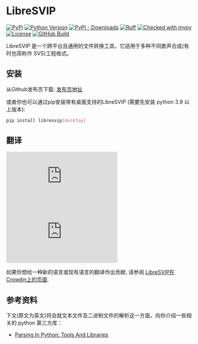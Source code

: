 # LibreSVIP
[![PyPi](https://img.shields.io/pypi/v/libresvip)](https://pypi.org/project/libresvip/)
[![Python Version](https://img.shields.io/pypi/pyversions/libresvip.svg)](https://pypi.org/project/libresvip/)
[![PyPI - Downloads](https://img.shields.io/pypi/dm/libresvip)](https://pypi.org/project/libresvip/)
[![Ruff](https://img.shields.io/endpoint?url=https://raw.githubusercontent.com/astral-sh/ruff/main/assets/badge/v2.json)](https://github.com/astral-sh/ruff)
[![Checked with mypy](https://www.mypy-lang.org/static/mypy_badge.svg)](https://mypy-lang.org/)
[![License](https://img.shields.io/pypi/l/libresvip?color=blue)](https://opensource.org/licenses/MIT)
[![GitHub Build](https://img.shields.io/github/actions/workflow/status/SoulMelody/LibreSVIP/package.yml?label=packaging)](https://github.com/SoulMelody/LibreSVIP/actions/workflows/package.yml?query=workflow%3APackaging)

LibreSVIP 是一个跨平台且通用的文件转换工具，它适用于多种不同歌声合成(有时也简称作 SVS)工程格式。

## 安装

从Github发布页下载: [发布页地址](https://github.com/SoulMelody/LibreSVIP/releases)

或者你也可以通过pip安装带有桌面支持的LibreSVIP (需要先安装 python 3.9 以上版本):

```bash
pip install libresvip[desktop]
```

## 翻译

![zh-CN translation](https://img.shields.io/badge/dynamic/json?color=blue&label=zh-CN&style=flat&logo=crowdin&query=%24.progress[?(@.data.languageId==%27zh-CN%27)].data.translationProgress&url=https%3A%2F%2Fbadges.awesome-crowdin.com%2Fstats-16219268-645830.json)
![ja translation](https://img.shields.io/badge/dynamic/json?color=blue&label=ja&style=flat&logo=crowdin&query=%24.progress[?(@.data.languageId==%27ja%27)].data.translationProgress&url=https%3A%2F%2Fbadges.awesome-crowdin.com%2Fstats-16219268-645830.json)

如果你想给一种新的语言或现有语言的翻译作出贡献, 请参阅 [LibreSVIP在Crowdin上的页面](https://crowdin.com/project/libresvip). 

## 参考资料

下文(原文为英文)将会就文本文件及二进制文件的解析这一方面，向你介绍一些相关的 python 第三方库：

- [Parsing In Python: Tools And Libraries](https://tomassetti.me/parsing-in-python/)